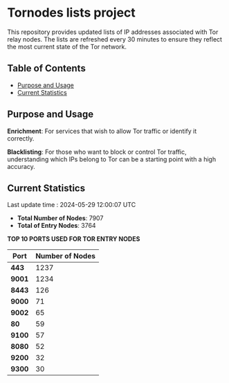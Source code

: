 # Tornodes lists project

This repository provides updated lists of IP addresses associated with Tor relay nodes. The lists are refreshed every 30 minutes to ensure they reflect the most current state of the Tor network.

## Table of Contents

- [Purpose and Usage](#purpose-and-usage)
- [Current Statistics](#current-statistics)


## Purpose and Usage

**Enrichment**: For services that wish to allow Tor traffic or identify it correctly.

**Blacklisting**: For those who want to block or control Tor traffic, understanding which IPs belong to Tor can be a starting point with a high accuracy.

## Current Statistics

Last update time : 2024-05-29 12:00:07 UTC

- **Total Number of Nodes**: 7907
- **Total of Entry Nodes**: 3764

**TOP 10 PORTS USED FOR TOR ENTRY NODES**

| **Port** | **Number of Nodes** |
|------|-----------------|
| **443**   | 1237  |
| **9001**   | 1234  |
| **8443**   | 126  |
| **9000**   | 71  |
| **9002**   | 65  |
| **80**   | 59  |
| **9100**   | 57  |
| **8080**   | 52  |
| **9200**   | 32  |
| **9300**   | 30  |

